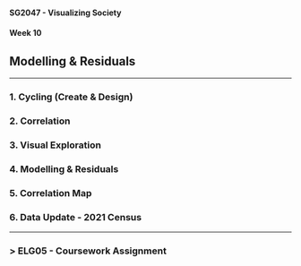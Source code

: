 #### SG2047 - Visualizing Society

#### Week 10

## Modelling & Residuals

---

### 1. Cycling (Create & Design)

### 2. Correlation

### 3. Visual Exploration

### 4. Modelling & Residuals

### 5. Correlation Map

### 6. Data Update - 2021 Census

---

### > ELG05 - Coursework Assignment
